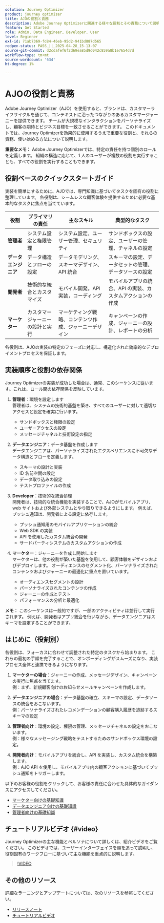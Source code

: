 ```yaml
---
solution: Journey Optimizer
product: journey optimizer
title: AJOの役割と責務
description: Adobe Journey Optimizerに関連する様々な役割とその責務について説明します
feature: Get Started
role: Admin, Data Engineer, Developer, User
level: Beginner
exl-id: 71ab7369-fd84-46eb-95d2-941bd887d565
redpen-status: PASS_||_2025-04-28_15-13-07
source-git-commit: d2cdafef6f2d69ea85d9d042c859a8b1e7654d7d
workflow-type: tm+mt
source-wordcount: '634'
ht-degree: 1%

---
```



# AJOの役割と責務

Adobe Journey Optimizer（AJO）を使用すると、ブランドは、カスタマーライフサイクルを通じて、コンテキストに沿ったつながりのあるカスタマージャーニーを提供できます。 チームが大規模なインタラクションをパーソナライズし、顧客の期待とビジネス目標を一致させることができます。 このドキュメントでは、Journey Optimizerを効果的に使用するうえで重要な役割と、それらの責務、使い始める方法について説明します。

**重要なメモ：** Adobe Journey Optimizerでは、特定の責任を持つ個別のロールを定義します。 組織の構造に応じて、1 人のユーザーが複数の役割を実行することも、すべての役割を実行することもできます。

## 役割ベースのクイックスタートガイド

実装を簡単にするために、AJOでは、専門知識に基づいてタスクを固有の役割に整理しています。 各役割は、シームレスな顧客体験を提供するために必要な基本的なタスクに焦点を当てています。

| 役割 | プライマリの責任 | 主なスキル | 典型的なタスク |
|-------------------|----------------------------------|--------------------------------|-----------------------------------------------|
| **管理者** | システム設定と権限管理 | システム設定、ユーザー管理、セキュリティ | サンドボックスの設定、ユーザーの管理、チャネルの設定 |
| **データエンジニア** | データ構造とフローの設定 | データモデリング、スキーマデザイン、API 統合 | スキーマの設定、データセットの管理、データソースの設定 |
| **開発者** | 技術的な統合とカスタマイズ | モバイル開発，API 実装，コーディング | モバイルアプリの統合、API の実装、カスタムアクションの作成 |
| **マーケター** | カスタマージャーニーの設計と実行 | マーケティング戦略、コンテンツ作成、ジャーニーデザイン | キャンペーンの作成、ジャーニーの設計、レポートの分析 |

各役割は、AJOの実装の特定のフェーズに対応し、構造化された効率的なデプロイメントプロセスを保証します。

## 実装順序と役割の依存関係

Journey Optimizerの実装が成功した場合は、通常、このシーケンスに従います。これは、ロール間の依存関係を反映しています。

1. **管理者**：環境を設定します\
   管理者は、システムの技術的基盤を築き、すべてのユーザーに対して適切なアクセスと設定を確実に行います。
   * サンドボックスと権限の設定
   * ユーザーアクセスの設定
   * メッセージチャネルと技術設定の指定

2. **データエンジニア**：データ基盤を作成します\
   データエンジニアは、パーソナライズされたエクスペリエンスに不可欠なデータ構造とフローを定義します。
   * スキーマの設計と実装
   * ID 名前空間の設定
   * データ取り込みの設定
   * テストプロファイルの作成

3. **Developer**：技術的な統合処理\
   開発者は、技術的な統合機能を実装することで、AJOがモバイルアプリ、web サイトおよび外部システムとやり取りできるようにします。 例えば、プッシュ通知は、開発者による設定に依存します。
   * プッシュ通知用のモバイルアプリケーションの統合
   * Web SDK の実装
   * API を使用したカスタム統合の開発
   * サードパーティシステムのカスタムアクションの作成

4. **マーケター**：ジャーニーを作成し開始します\
   マーケターは、他の役割が築いた基盤を使用して、顧客体験をデザインおよびデプロイします。 オーディエンスのセグメント化、パーソナライズされたコンテンツおよびジャーニーの最適化に重点を置いています。
   * オーディエンスセグメントの設計
   * パーソナライズされたコンテンツの作成
   * ジャーニーの作成とテスト
   * パフォーマンスの分析と最適化

**メモ：** このシーケンスは一般的ですが、一部のアクティビティは並行して実行されます。 例えば、開発者はアプリ統合を行いながら、データエンジニアはスキーマを設定することができます。

## はじめに（役割別）

各役割は、フォーカスに合わせて調整された特定のタスクから始まります。 これらの最初の手順を完了することで、オンボーディングがスムーズになり、実装プロセス全体と連携できるようになります。

1. **マーケターの場合**：ジャーニーの作成、メッセージデザイン、キャンペーンの実行に焦点を当てます。\
   例：まず、新規顧客向けのお知らせメールキャンペーンを作成します。

2. **データエンジニアの場合**：データ基盤の確立、スキーマの設定、データソースの統合をおこないます。\
   例：パーソナライズされたレコメンデーションの顧客購入履歴を追跡するスキーマの設定

3. **管理者向け**：環境の設定、権限の管理、メッセージチャネルの設定をおこないます。\
   例：様々なメッセージング戦略をテストするためのサンドボックス環境の設定。

4. **開発者向け**：モバイルアプリを統合し、API を実装し、カスタム統合を構築します。\
   例：AJO API を使用し、モバイルアプリ内の顧客アクションに基づいてプッシュ通知をトリガーします。

以下のお客様の役割をクリックして、お客様の責任に合わせた具体的なガイダンスにアクセスしてください。

* [ マーケター向けの基礎知識 ](path/marketer.md)
* [ データエンジニア向けの基礎知識 ](path/data-engineer.md)
* [ 管理者向けの基礎知識 ](path/administrator.md)

## チュートリアルビデオ {#video}

Journey Optimizerの主な機能とペルソナについて詳しくは、紹介ビデオをご覧ください。 このビデオでは、ユーザーインターフェイスを順を追って説明し、役割固有のワークフローに基づいて主な機能を重点的に説明します。

>[!VIDEO](https://video.tv.adobe.com/v/3424995?quality=12)

## その他のリソース

詳細なラーニングとアップデートについては、次のリソースを参照してください。
* [リリースノート](https://experienceleague.adobe.com/docs/journey-optimizer/using/rn/release-notes.html)
* [ チュートリアルビデオ ](https://experienceleague.adobe.com/docs/journey-optimizer-learn/tutorials/overview.html?lang=ja)